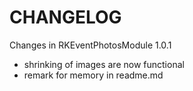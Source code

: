 # CHANGELOG

Changes in RKEventPhotosModule 1.0.1
* shrinking of images are now functional
* remark for memory in readme.md
